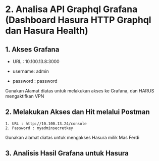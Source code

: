 # 2. Analisa API Graphql Grafana (Dashboard Hasura HTTP Graphql dan Hasura Health)

## 1. Akses Grafana


        
* URL : 10.100.13.8:3000
  
* username: admin
  
* password : password

Gunakan Alamat diatas untuk melakukan akses ke Grafana, dan HARUS mengaktifkan VPN


## 2. Melakukan Akses dan Hit melalui Postman

```
1. URL : http://10.100.13.24/console
2. Password : myadminsecretkey
```

Gunakan alamat diatas untuk mengakses Hasura milik Mas Ferdi 






## 3. Analisis Hasil Grafana untuk Hasura 


